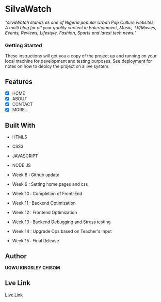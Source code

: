 # SilvaWatch
*"silvaWatch stands as one of Nigeria popular Urban Pop Culture websites. A multi blog for all your quality content in Entertainment, Music, TV/Movies, Events, Reviews, Lifestyle, Fashion, Sports and latest tech news."*

### Getting Started

These instructions will get you a copy of the project up and running on your local machine for development and testing purposes. See deployment for notes on how to deploy the project on a live system.

## Features

- [x] HOME
- [x] ABOUT
- [x] CONTACT
- [x] MORE...

## Built With

- HTML5
- CSS3
- JAVASCRIPT
- NODE JS

- Week 8 : Github update
- Week 9 : Setting home pages and css
- Week 10 : Completion of Front-End
- Week 11 : Backend Optimization
- Week 12 : Frontend Optimization
- Week 13 : Backend Debugging and Stress testing
- Week 14 : Upgrade Ops based on Teacher's Input
- Week 15 : Final Release

## Author
**UGWU KINGSLEY CHISOM**

## Lve Link
<a href="https://kingsleychino.github.io/2017002113_silvawatch/">Live Link</a>
